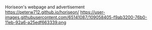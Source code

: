 Horiseon's webpage and advertisement
https://peterw712.github.io/horiseon/
https://user-images.githubusercontent.com/65141087/109058405-f9ab3200-76b0-11eb-92a6-a25edf663339.png
